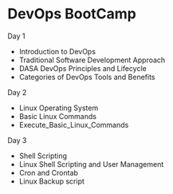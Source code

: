 # DevOps BootCamp

Day 1                                                                                 
  - Introduction to DevOps
  - Traditional Software Development Approach
  - DASA DevOps Principles and Lifecycle
  - Categories of DevOps Tools and Benefits

Day 2
  - Linux Operating System
  - Basic Linux Commands
  - Execute_Basic_Linux_Commands
  
Day 3
  - Shell Scripting
  - Linux Shell Scripting and User Management
  - Cron and Crontab
  - Linux Backup script

